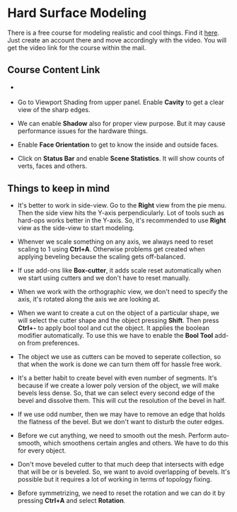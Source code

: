 # Hard Surface Modeling

There is a free course for modeling realistic and cool things. Find it <a href="https://www.blenderbros.com/jumpstart">here</a>. Just create an account there and move accordingly with the video. You will get the video link for the course within the mail.

## Course Content Link
* <a href="https://www.blenderbros.com/products/hard-surface-modeling-jumpstart?cid=252d30ad-ca7e-457c-b259-9a97bc6be5a9"></a>



* Go to Viewport Shading from upper panel. Enable **Cavity** to get a clear view of the sharp edges.
* We can enable **Shadow** also for proper view purpose. But it may cause performance issues for the hardware things. 
* Enable **Face Orientation** to get to know the inside and outside faces.      
* Click on **Status Bar** and enable **Scene Statistics**. It will show counts of verts, faces and others. 


## Things to keep in mind
* It's better to work in side-view. Go to the **Right** view from the pie menu. Then the side view hits the Y-axis perpendicularly. Lot of tools such as hard-ops works better in the Y-axis. So, it's recommended to use **Right** view as the side-view to start modeling. 
* Whenver we scale something on any axis, we always need to reset scaling to 1 using **Ctrl+A**. Otherwise problems get created when applying beveling because the scaling gets off-balanced.
* If use add-ons like **Box-cutter**, it adds scale reset automatically when we start using cutters and we don't have to reset manually. 
* When we work with the orthographic view, we don't need to specify the axis, it's rotated along the axis we are looking at.





* When we want to create a cut on the object of a particular shape, we will select the cutter shape and the object pressing **Shift**. Then press **Ctrl+-** to apply bool tool and cut the object. It applies the boolean modifier automatically. To use this we have to enable the **Bool Tool** add-on from preferences.  
* The object we use as cutters can be moved to seperate collection, so that when the work is done we can turn them off for hassle free work.  

* It's a better habit to create bevel with even number of segments. It's because if we create a lower poly version of the object, we will make bevels less dense. So, that we can select every second edge of the bevel and dissolve them. This will cut the resolution of the bevel in half. 
* If we use odd number, then we may have to remove an edge that holds the flatness of the bevel. But we don't want to disturb the outer edges. 
* Before we cut anything, we need to smooth out the mesh. Perform auto-smooth, which smoothens certain angles and others. We have to do this for every object.
* Don't move beveled cutter to that much deep that intersects with edge that will be or is beveled. So, we want to avoid overlapping of bevels. It's possible but it requires a lot of working in terms of topology fixing. 
* Before symmetrizing, we need to reset the rotation and we can do it by pressing **Ctrl+A** and select **Rotation**.



